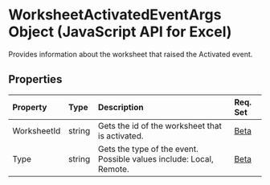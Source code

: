 # WorksheetActivatedEventArgs Object (JavaScript API for Excel)

Provides information about the worksheet that raised the Activated event.

## Properties

| Property	   | Type	|Description| Req. Set|
|:---------------|:--------|:----------|:----|
|WorksheetId|string|Gets the id of the worksheet that is activated.|[Beta](../requirement-sets/excel-api-requirement-sets.md)|
|Type|string|Gets the type of the event. Possible values include: Local, Remote.|[Beta](../requirement-sets/excel-api-requirement-sets.md)|


